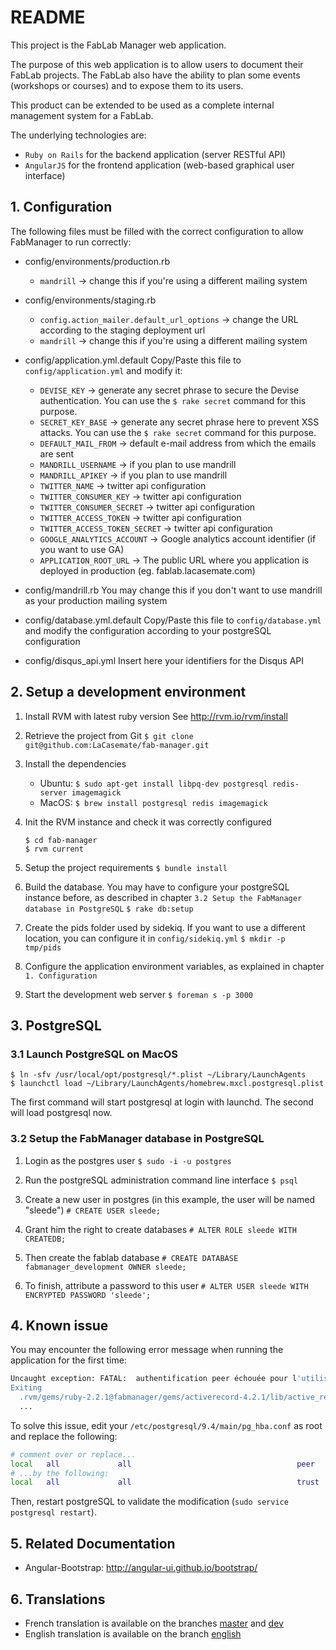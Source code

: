 # README

This project is the FabLab Manager web application.

The purpose of this web application is to allow users to document their FabLab projects. The FabLab also have the ability 
to plan some events (workshops or courses) and to expose them to its users.

This product can be extended to be used as a complete internal management system for a FabLab.

The underlying technologies are:
- `Ruby on Rails` for the backend application (server RESTful API)
- `AngularJS` for the frontend application (web-based graphical user interface)



## 1. Configuration

The following files must be filled with the correct configuration to allow FabManager to run correctly:

- config/environments/production.rb
	- `mandrill` -> change this if you're using a different mailing system
	
- config/environments/staging.rb
	- `config.action_mailer.default_url_options` -> change the URL according to the staging deployment url 
	- `mandrill` -> change this if you're using a different mailing system

- config/application.yml.default
    Copy/Paste this file to `config/application.yml` and modify it:
	- `DEVISE_KEY` -> generate any secret phrase to secure the Devise authentication. You can use the `$ rake secret` command for this purpose. 
	- `SECRET_KEY_BASE` -> generate any secret phrase here to prevent XSS attacks. You can use the `$ rake secret` command for this purpose.
	- `DEFAULT_MAIL_FROM` -> default e-mail address from which the emails are sent 
	- `MANDRILL_USERNAME` -> if you plan to use mandrill
	- `MANDRILL_APIKEY` -> if you plan to use mandrill
	- `TWITTER_NAME` -> twitter api configuration
	- `TWITTER_CONSUMER_KEY` -> twitter api configuration
	- `TWITTER_CONSUMER_SECRET` -> twitter api configuration
	- `TWITTER_ACCESS_TOKEN` -> twitter api configuration
	- `TWITTER_ACCESS_TOKEN_SECRET` -> twitter api configuration
	- `GOOGLE_ANALYTICS_ACCOUNT` -> Google analytics account identifier (if you want to use GA)
	- `APPLICATION_ROOT_URL` -> The public URL where you application is deployed in production (eg. fablab.lacasemate.com)

- config/mandrill.rb
	You may change this if you don't want to use mandrill as your production mailing system

- config/database.yml.default
	Copy/Paste this file to `config/database.yml` and modify the configuration according to your postgreSQL configuration

- config/disqus_api.yml
	Insert here your identifiers for the Disqus API



## 2. Setup a development environment

1. Install RVM with latest ruby version
	See http://rvm.io/rvm/install
  
2. Retrieve the project from Git
	`$ git clone git@github.com:LaCasemate/fab-manager.git`

3. Install the dependencies
	- Ubuntu: `$ sudo apt-get install libpq-dev postgresql redis-server imagemagick`
	- MacOS: `$ brew install postgresql redis imagemagick`
   
4. Init the RVM instance and check it was correctly configured 
	```
	$ cd fab-manager
	$ rvm current
	```
  
5. Setup the project requirements
	`$ bundle install`
  
6. Build the database. You may have to configure your postgreSQL instance before, as described in chapter `3.2 Setup the FabManager database in PostgreSQL`
	`$ rake db:setup`
  
7. Create the pids folder used by sidekiq. If you want to use a different location, you can configure it in `config/sidekiq.yml`
   	`$ mkdir -p tmp/pids`
  
8. Configure the application environment variables, as explained in chapter `1. Configuration`
  
9. Start the development web server
	`$ foreman s -p 3000`



## 3. PostgreSQL

### 3.1 Launch PostgreSQL on MacOS 
	
	$ ln -sfv /usr/local/opt/postgresql/*.plist ~/Library/LaunchAgents
	$ launchctl load ~/Library/LaunchAgents/homebrew.mxcl.postgresql.plist
	
  The first command will start postgresql at login with launchd. The second will load postgresql now.

### 3.2 Setup the FabManager database in PostgreSQL

1. Login as the postgres user
	`$ sudo -i -u postgres`

2. Run the postgreSQL administration command line interface
	`$ psql`
  
3. Create a new user in postgres (in this example, the user will be named "sleede")
	`# CREATE USER sleede;`

4. Grant him the right to create databases
	`# ALTER ROLE sleede WITH CREATEDB;`
 
5. Then create the fablab database
	`# CREATE DATABASE fabmanager_development OWNER sleede;`
  
6. To finish, attribute a password to this user
	`# ALTER USER sleede WITH ENCRYPTED PASSWORD 'sleede';`
  
  

## 4. Known issue

  You may encounter the following error message when running the application for the first time:

  ```bash
  Uncaught exception: FATAL:  authentification peer échouée pour l'utilisateur « USERNAME »
  Exiting
  	.rvm/gems/ruby-2.2.1@fabmanager/gems/activerecord-4.2.1/lib/active_record/connection_adapters/postgresql_adapter.rb:651:in `initialize'
  	...
  ```
  
  To solve this issue, edit your `/etc/postgresql/9.4/main/pg_hba.conf` as root and replace the following:
  
  ```bash
  # comment over or replace...
  local   all             all                                     peer
  # ...by the following:
  local   all             all                                     trust
  ```
  
  Then, restart postgreSQL to validate the modification (`sudo service postgresql restart`).




## 5. Related Documentation
- Angular-Bootstrap: http://angular-ui.github.io/bootstrap/


## 6. Translations
- French translation is available on the branches [master](../../tree/master) and [dev](../../tree/dev)
- English translation is available on the branch [english](../../tree/english)